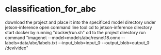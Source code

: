# classification_for_abc
download the project and place it into the specificed model directory under jetson-inference
open command line tool
cd to jetson-inference directory
start docker by running "docker/run.sh"
cd to the project directory
run command "imagenet --model=models/abc/resnet18.onnx --labels=data/abc/labels.txt --input_blob=input_0 --output_blob=output_0 /dev/video"
